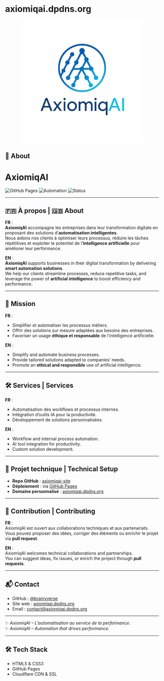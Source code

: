 # axiomiqai.dpdns.org

<p align="center">
  <img src="logo_axiomiqai_transparent.webp" alt="logo_axiomiqai_transparent" width="400">
</p>

## 🚀 About
# AxiomiqAI

![GitHub Pages](https://img.shields.io/badge/GitHub%20Pages-Deployed-2ea44f?logo=github)
![Automation](https://img.shields.io/badge/Focus-Business%20Automation-blueviolet)
![Status](https://img.shields.io/badge/Status-Active-brightgreen.svg)

---

## 🇫🇷 À propos | 🇬🇧 About

**FR** :  
**AxiomiqAI** accompagne les entreprises dans leur transformation digitale en proposant des solutions d’**automatisation intelligentes**.  
Nous aidons nos clients à optimiser leurs processus, réduire les tâches répétitives et exploiter le potentiel de l’**intelligence artificielle** pour améliorer leur performance.  

**EN** :  
**AxiomiqAI** supports businesses in their digital transformation by delivering **smart automation solutions**.  
We help our clients streamline processes, reduce repetitive tasks, and leverage the power of **artificial intelligence** to boost efficiency and performance.  

---

## 🎯 Mission

**FR** :  
- Simplifier et automatiser les processus métiers.  
- Offrir des solutions sur mesure adaptées aux besoins des entreprises.  
- Favoriser un usage **éthique et responsable** de l’intelligence artificielle.  

**EN** :  
- Simplify and automate business processes.  
- Provide tailored solutions adapted to companies’ needs.  
- Promote an **ethical and responsible** use of artificial intelligence.  

---

## 🛠️ Services | Services

**FR** :  
- Automatisation des workflows et processus internes.  
- Intégration d’outils IA pour la productivité.  
- Développement de solutions personnalisées.  

**EN** :  
- Workflow and internal process automation.  
- AI tool integration for productivity.  
- Custom solution development.  

---

## 🚀 Projet technique | Technical Setup

- **Repo GitHub** : [axiomiqai-site](https://github.com/brainyverse/axiomiqai-site)  
- **Déploiement** : via [GitHub Pages](https://pages.github.com/)  
- **Domaine personnalisé** : [axiomiqai.dpdns.org](http://axiomiqai.dpdns.org)  

---

## 🤝 Contribution | Contributing

**FR** :  
AxiomiqAI est ouvert aux collaborations techniques et aux partenariats.  
Vous pouvez proposer des idées, corriger des éléments ou enrichir le projet via **pull request**.  

**EN** :  
AxiomiqAI welcomes technical collaborations and partnerships.  
You can suggest ideas, fix issues, or enrich the project through **pull requests**.  

---

## 📬 Contact

- GitHub : [@brainyverse](https://github.com/brainyverse)  
- Site web : [axiomiqai.dpdns.org](http://axiomiqai.dpdns.org)  
- Email : [contact@axiomiqai.dpdns.org](mailto:contact@axiomiqai.dpdns.org) 

---

✨ *AxiomiqAI – L’automatisation au service de la performance.*  
✨ *AxiomiqAI – Automation that drives performance.*

---

## 🛠 Tech Stack
- HTML5 & CSS3
- GitHub Pages
- Cloudflare CDN & SSL



